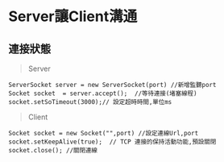 # Server讓Client溝通
## 連接狀態
>Server
```java=
ServerSocket server = new ServerSocket(port) //新增監聽port
Socket socket  = server.accept();  //等待連接(堵塞線程)
socket.setSoTimeout(3000);// 設定超時時間,單位ms
```
>Client
```java=
Socket socket = new Socket("",port) //設定連線Url,port
socket.setKeepAlive(true);  // TCP 連接的保持活動功能,預設關閉
socket.close(); //關閉連線
```
